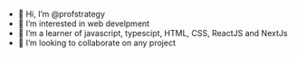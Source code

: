 - 👋 Hi, I’m @profstrategy
- 👀 I’m interested in web develpment
- 🌱 I’m a learner of javascript, typescipt, HTML, CSS, ReactJS and NextJs
- 💞️ I’m looking to collaborate on any project

<!---
profstrategy/profstrategy is a ✨ special ✨ repository because its `README.md` (this file) appears on your GitHub profile.
You can click the Preview link to take a look at your changes.
--->
